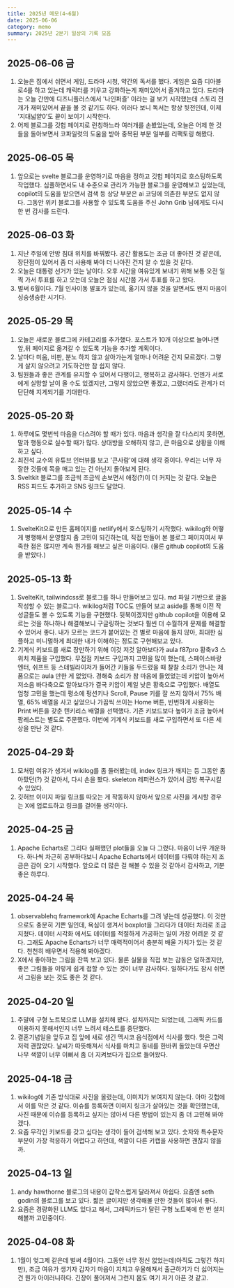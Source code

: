 ```yaml
---
title: 2025년 메모(4~6월)
date: 2025-06-06
category: memo
summary: 2025년 2분기 일상의 기록 모음
---
```


## 2025-06-06 금

1. 오늘은 집에서 쉬면서 게임, 드라마 시청, 약간의 독서를 했다. 게임은 요즘 디아블로4를 하고 있는데 캐릭터를 키우고 강화하는게 재미있어서 즐겨하고 있다. 드라마는 오늘 간만에 디즈니플러스에서 '나인퍼즐' 이라는 걸 보기 시작했는데 스토리 전개가 재미있어서 끝을 볼 것 같기도 하다. 이러다 보니 독서는 항상 뒷전인데, 이제 '지대넓얕0'도 끝이 보이기 시작한다.
2. 어제 블로그를 깃헙 페이지로 런칭하느라 여러개를 손봤었는데, 오늘은 어제 한 것들을 돌아보면서 코파일럿의 도움을 받아 중복된 부분 일부를 리팩토링 해봤다.

## 2025-06-05 목

1. 앞으로는 svelte 블로그를 운영하기로 마음을 정하고 깃헙 페이지로 호스팅하도록 작업했다. 심플하면서도 내 수준으로 관리가 가능한 블로그를 운영해보고 싶었는데, copilot의 도움을 받으면서 검색 등 상당 부분은 ai 코딩에 의존한 부분도 없지 않다. 그동안 위키 블로그를 사용할 수 있도록 도움을 주신 John Grib 님에게도 다시 한 번 감사를 드린다.

## 2025-06-03 화

1. 지난 주일에 안방 침대 위치를 바꿔봤다. 공간 활용도는 조금 더 좋아진 것 같은데, 장단점이 있어서 좀 더 사용해 봐야 더 나아진 건지 알 수 있을 것 같다.
2. 오늘은 대통령 선거가 있는 날이다. 오후 시간을 여유있게 보내기 위해 보통 오전 일찍 가서 투표를 하고 오는데 오늘은 점심 시간쯤 가서 투표를 하고 왔다.
3. 벌써 6월이다. 7월 인사이동 발표가 있는데, 옮기지 않을 것을 알면서도 왠지 마음이 싱숭생숭한 시기다.


## 2025-05-29 목

1. 오늘은 새로운 블로그에 카테고리를 추가했다. 포스트가 10개 이상으로 늘어나면 앞,뒤 페이지로 옮겨갈 수 있도록 기능을 추가할 계획이다.
2. 날마다 미움, 비판, 분노 하지 않고 살아가는게 얼마나 어려운 건지 모르겠다. 그렇게 살지 않으려고 기도하건만 참 쉽지 않다.
3. 팀원들과 좋은 관계를 유지할 수 있어서 다행이고, 행복하고 감사하다. 언젠가 서로에게 실망할 날이 올 수도 있겠지만, 그렇지 않았으면 좋겠고, 그랬더라도 관계가 더 단단해 지게되기를 기대한다.

## 2025-05-20 화

1. 하루에도 몇번씩 마음을 다스려야 할 때가 있다. 마음과 생각을 잘 다스리지 못하면, 말과 행동으로 실수할 때가 많다. 상대방을 오해하지 않고, 큰 마음으로 상황을 이해하고 싶다.
2. 최진석 교수의 유튜브 인터뷰를 보고 '큰사람'에 대해 생각 중이다. 우리는 너무 자잘한 것들에 목을 매고 있는 건 아닌지 돌아보게 된다.
3. Sveltkit 블로그를 조금씩 조금씩 손보면서 애정(?)이 더 커지는 것 같다. 오늘은 RSS 피드도 추가하고 SNS 링크도 달았다.

## 2025-05-14 수

1. SvelteKit으로 만든 홈페이지를 netlify에서 호스팅하기 시작했다. wikilog와 어떻게 병행해서 운영할지 좀 고민이 되긴하는데, 직접 만들어 본 블로그 페이지여서 부족한 점은 많지만 계속 뭔가를 해보고 싶은 마음이다. (물론 github copilot의 도움을 받았다.)


## 2025-05-13 화

1. SvelteKit, tailwindcss로 블로그를 하나 만들어보고 있다. md 파일 기반으로 글을 작성할 수 있는 블로그다. wikilog처럼 TOC도 만들어 보고 aside를 통해 이전 작성글들도 볼 수 있도록 기능을 구현했다. 뒷북이겠지만 github copilot을 이용해 모르는 것을 하나하나 해결해보니 구글링하는 것보다 훨씬 더 수월하게 문제를 해결할 수 있어서 좋다. 내가 모르는 코드가 붙어있는 건 별로 마음에 들지 않아, 최대한 심플하고 미니멀하게 최대한 내가 이해하는 정도로 구현해보고 있다.
2. 기계식 키보드를 새로 장만하기 위해 이것 저것 알아보다가 aula f87pro 황축v3 스위치 제품을 구입했다. 무접점 키보드 구입까지 고민을 많이 했는데, 스페이스바랑 엔터, 쉬프트 등 스테빌라이저가 들어간 키들을 두드렸을 때 찰찰 소리가 안나는 제품으로는 aula 만한 게 없었다. 경해축 소리가 참 마음에 들었었는데 키압이 높아서 저소음 바다축으로 알아보다가 결국 키압이 제일 낮은 황축으로 구입했다. 배열도 엄청 고민을 했는데 평소에 펑션키나 Scroll, Pause 키를 잘 쓰지 않아서 75% 배열, 65% 배열을 사고 싶었으나 가끔씩 쓰이는 Home 버튼, 빈번하게 사용하는 Print 버튼을 갖춘 텐키리스 배열을 선택했다. 기존 키보드보다 높이가 조금 높아서 팜레스트는 별도로 주문했다. 이번에 기계식 키보드를 새로 구입하면서 또 다른 세상을 만난 것 같다.


## 2025-04-29 화

1. 모처럼 여유가 생겨서 wikilog를 좀 둘러봤는데, index 링크가 깨지는 등 그동안 좀 아팠던(?) 것 같아서, 다시 손을 봤다. skeleton 레퍼런스가 있어서 금방 복구시킬 수 있었다.
2. 깃허브 이미지 파일 링크를 따오는 게 작동하지 않아서 앞으로 사진을 게시할 경우는 X에 업로드하고 링크를 걸어둘 생각이다.

## 2025-04-25 금

1. Apache Echarts로 그리다 실패했던 plot들을 오늘 다 그렸다. 마음이 너무 개운하다. 하나씩 차근히 공부하다보니 Apache Echarts에서 데이터를 다뤄야 하는지 조금은 감이 오기 시작했다. 앞으로 더 많은 걸 해볼 수 있을 것 같아서 감사하고, 기분 좋은 하루다.

## 2025-04-24 목

1. observablehq framework에 Apache Echarts를 그려 넣는데 성공했다. 이 것만으로도 충분히 기쁜 일인데, 욕심이 생겨서 boxplot을 그리다가 데이터 처리로 조금 지쳤다. 데이터 시각화 에서도 데이터를 적절하게 가공하는 일이 가장 어려운 것 같다. 그래도 Apache Echarts가 너무 매력적이어서 충분히 배울 가치가 있는 것 같다. 천천히 배우면서 적용해 봐야겠다.
2. X에서 좋아하는 그림을 잔뜩 보고 있다. 물론 실물을 직접 보는 감동은 덜하겠지만, 좋은 그림들을 이렇게 쉽게 접할 수 있는 것이 너무 감사하다. 일하다가도 잠시 쉬면서 그림을 보는 것도 좋은 것 같다.

## 2025-04-20 일

1. 주말에 구형 노트북으로 LLM을 설치해 봤다. 설치까지는 되었는데, 그래픽 카드를 이용하지 못해서인지 너무 느려서 테스트를 중단했다.
2. 결혼기념일을 앞두고 집 앞에 새로 생긴 멕시코 음식점에서 식사를 했다. 맛은 그럭저럭 괜찮았다. 날씨가 따뜻해져서 식사를 마치고 동네를 한바퀴 돌았는데 우면산 나무 색깔이 너무 이뻐서 좀 더 지켜보다가 집으로 들어왔다.

## 2025-04-18 금

1. wikilog에 기존 방식대로 사진을 올렸는데, 이미지가 보여지지 않는다. 아마 깃헙에서 이를 막은 것 같다. 이슈를 등록하면 이미지 링크가 살아있는 것을 확인했는데, 사진 때문에 이슈를 등록하고 싶지는 않아서 다른 방법이 있는지 좀 더 고민해 봐야 겠다.
2. 요즘 무각인 키보드를 갖고 싶다는 생각이 들어 검색해 보고 있다. 숫자와 특수문자 부분이 가장 적응하기 어렵다고 하던데, 색깔이 다른 키캡을 사용하면 괜찮지 않을까.

## 2025-04-13 일

1. andy hawthorne 블로그의 내용이 갑작스럽게 달라져서 아쉽다. 요즘엔 seth godin의 블로그를 보고 있다. 짧은 글이지만 생각해볼 만한 것들이 많아서 좋다.
2. 요즘은 경량화된 LLM도 있다고 해서, 그래픽카드가 달린 구형 노트북에 한 번 설치해볼까 고민중이다.

## 2025-04-08 화

1. 1월이 엊그제 같은데 벌써 4월이다. 그동안 너무 정신 없었는데(아직도 그렇긴 하지만), 조금 여유가 생기자 갑자기 마음이 지치고 우울해져서 출근하기가 더 싫어지는 건 뭔가 아이러니하다. 긴장이 풀어져서 그런지 몸도 여기 저기 아픈 것 같고.

